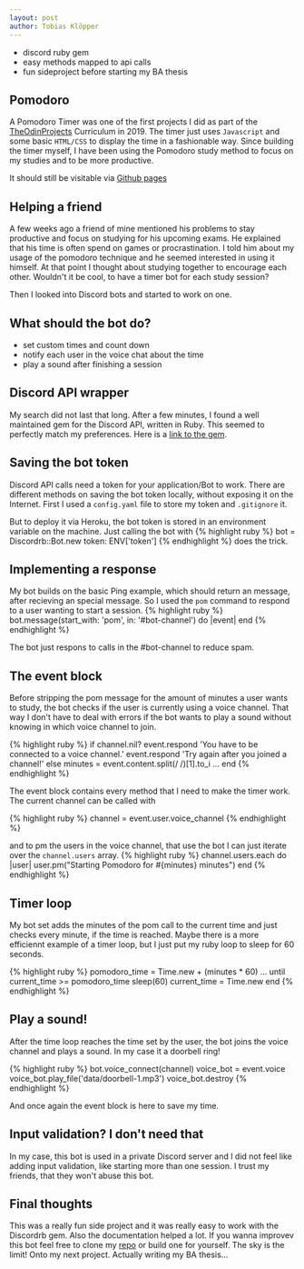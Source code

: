 ```yaml
---
layout: post
author: Tobias Klöpper
---
```


- discord ruby gem
- easy methods mapped to api calls
- fun sideproject before starting my BA thesis

## Pomodoro

A Pomodoro Timer was one of the first projects I did as part of the [TheOdinProjects]() Curriculum in 2019. The timer just uses `Javascript` and some basic `HTML/CSS` to display the time in a fashionable way. Since building the timer myself, I have been using the Pomodoro study method to focus on my studies and to be more productive.

It should still be visitable via [Github pages](https://friendscover.github.io/pomodoro/)

## Helping a friend

A few weeks ago a friend of mine mentioned his problems to stay productive and focus on studying for his upcoming exams. He explained that his time is often spend on games or procrastination. I told him about my usage of the pomodoro technique and he seemed interested in using it himself. At that point I thought about studying together to encourage each other. Wouldn't it be cool, to have a timer bot for each study session?

Then I looked into Discord bots and started to work on one.

## What should the bot do?

- set custom times and count down
- notify each user in the voice chat about the time
- play a sound after finishing a session


## Discord API wrapper

My search did not last that long. After a few minutes, I found a well maintained gem for the Discord API, written in Ruby. This seemed to perfectly match my preferences. Here is a [link to the gem](https://github.com/shardlab/discordrb).

## Saving the bot token

Discord API calls need a token for your application/Bot to work. There are different methods on saving the bot token locally, without exposing it on the Internet. First I used a `config.yaml` file to store my token and `.gitignore` it.

But to deploy it via Heroku, the bot token is stored in an environment variable on the machine. Just calling the bot with 
{% highlight ruby %}
  bot = Discordrb::Bot.new token: ENV['token']
{% endhighlight %}
does the trick.

## Implementing a response

My bot builds on the basic Ping example, which should return an message, after recieving an special message. So I used the `pom` command to respond to a user wanting to start a session. 
{% highlight ruby %}
  bot.message(start_with: 'pom', in: '#bot-channel') do |event| end
{% endhighlight %}

The bot just respons to calls in the #bot-channel to reduce spam.

## The event block
 
Before stripping the pom message for the amount of minutes a user wants to study, the bot checks if the user is currently using a voice channel. That way I don't have to deal with errors if the bot wants to play a sound without knowing in which voice channel to join. 

{% highlight ruby %}
  if channel.nil?
    event.respond 'You have to be connected to a voice channel.'
    event.respond 'Try again after you joined a channel!'
  else
    minutes = event.content.split(/ /)[1].to_i
    ...
  end
{% endhighlight %}

The event block contains every method that I need to make the timer work. The current channel can be called with 

{% highlight ruby %}
  channel = event.user.voice_channel
{% endhighlight %}

and to pm the users in the voice channel, that use the bot I can just iterate over the `channel.users` array.
{% highlight ruby %}
  channel.users.each do |user|
    user.pm("Starting Pomodoro for #{minutes} minutes")
  end
{% endhighlight %}

## Timer loop

My bot set adds the minutes of the pom call to the current time and just checks every minute, if the time is reached. Maybe there is a more efficiennt example of a timer loop, but I just put my ruby loop to sleep for 60 seconds.

{% highlight ruby %}
  pomodoro_time = Time.new + (minutes * 60)
  ...
  until current_time >= pomodoro_time
    sleep(60)
    current_time = Time.new
  end
{% endhighlight %}

## Play a sound!

After the time loop reaches the time set by the user, the bot joins the voice channel and plays a sound. In my case it a doorbell ring!

{% highlight ruby %}
  bot.voice_connect(channel)
  voice_bot = event.voice
  voice_bot.play_file('data/doorbell-1.mp3')
  voice_bot.destroy
{% endhighlight %}

And once again the event block is here to save my time.

## Input validation? I don't need that

In my case, this bot is used in a private Discord server and I did not feel like adding input validation, like starting more than one session. I trust my friends, that they won't abuse this bot. 

## Final thoughts

This was a really fun side project and it was really easy to work with the Discordrb gem. Also the documentation helped a lot. If you wanna improvev this bot feel free to clone my [repo](https://github.com/Friendscover/pomodoro-discord-bot) or build one for yourself. The sky is the limit! Onto my next project. Actually writing my BA thesis...